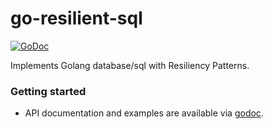 # go-resilient-sql

[![GoDoc](https://godoc.org/github.com/lysu/go-resilient-sql?status.svg)](https://godoc.org/github.com/lysu/go-resilient-sql)

Implements Golang database/sql with Resiliency Patterns.

### Getting started

- API documentation and examples are available via [godoc](https://godoc.org/github.com/lysu/go-resilient-sql).
